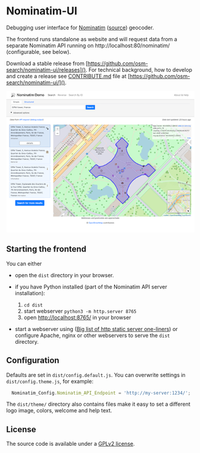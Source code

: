 # Nominatim-UI

Debugging user interface for [Nominatim](https://nominatim.org/)
([source](https://github.com/osm-search/Nominatim/)) geocoder.

The frontend runs standalone as website and will request data
from a separate Nominatim API running on http://localhost:80/nominatim/ (configurable, see below).

Download a stable release from [https://github.com/osm-search/nominatim-ui/releases]().
For technical background, how to develop and create a release see [CONTRIBUTE.md](CONTRIBUTE.md) file at [https://github.com/osm-search/nominatim-ui/]().

![Screenshot](screenshot.png)

## Starting the frontend

You can either

* open the `dist` directory in your browser.

* if you have Python installed (part of the Nominatim API server installation):

   1. `cd dist`
   2. start webserver `python3 -m http.server 8765` 
   3. open [http://localhost:8765/]() in your browser

* start a webserver using ([Big list of http static server one-liners](https://gist.github.com/willurd/5720255)) or configure Apache, nginx or other webservers to serve the `dist` directory.


## Configuration

Defaults are set in `dist/config.default.js`.
You can overwrite settings in `dist/config.theme.js`, for example:

```javascript
  Nominatim_Config.Nominatim_API_Endpoint = 'http://my-server:1234/';
```

The `dist/theme/` directory also contains files make it easy to set a different
logo image, colors, welcome and help text.

## License

The source code is available under a [GPLv2 license](LICENSE).
